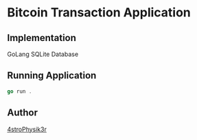 # Bitcoin Transaction Application

## Implementation
GoLang
SQLite Database

## Running Application

```go
go run .
```

## Author

[4stroPhysik3r](https://github.com/4stroPhysik3r)